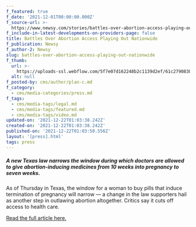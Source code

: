 ```yaml
---
f_featured: true
f_date: '2021-12-01T00:00:00.000Z'
f_source-url: >-
  https://www.newsy.com/stories/battles-over-abortion-access-playing-out-nationwide/
f_include-in-latest-developments-on-providers-page: false
title: Battles Over Abortion Access Playing Out Nationwide
f_publication: Newsy
f_author-2: Newsy
slug: battles-over-abortion-access-playing-out-nationwide
f_thumb:
  url: >-
    https://uploads-ssl.webflow.com/5f7e07d162248b2c1139d2ef/61c2790830dbe901416fea71_Screen%20Shot%202021-12-21%20at%206.01.44%20PM.png
  alt: null
f_posted-by: cms/author/plan-c.md
f_category:
  - cms/media-categories/press.md
f_tags:
  - cms/media-tags/legal.md
  - cms/media-tags/featured.md
  - cms/media-tags/video.md
updated-on: '2021-12-22T01:03:38.242Z'
created-on: '2021-12-22T01:03:38.242Z'
published-on: '2021-12-22T01:03:50.556Z'
layout: '[press].html'
tags: press
---
```


##### A new Texas law narrows the window during which doctors are allowed to give abortion-inducing medicines from 10 weeks into pregnancy to seven weeks.

As of Thursday in Texas, the window for a woman to buy pills that induce termination of pregnancy will narrow — a change in the law supporters hail as another step in outlawing abortion altogether. Critics say it cuts off access to health care.

[Read the full article here.](https://www.newsy.com/stories/battles-over-abortion-access-playing-out-nationwide/)
